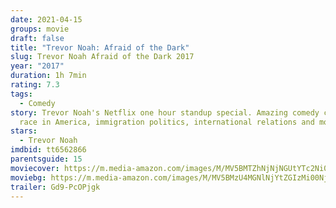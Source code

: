 ```yaml
---
date: 2021-04-15
groups: movie
draft: false
title: "Trevor Noah: Afraid of the Dark"
slug: Trevor Noah Afraid of the Dark 2017
year: "2017"
duration: 1h 7min
rating: 7.3
tags:
  - Comedy
story: Trevor Noah's Netflix one hour standup special. Amazing comedy covering
  race in America, immigration politics, international relations and more.
stars:
  - Trevor Noah
imdbid: tt6562866
parentsguide: 15
moviecover: https://m.media-amazon.com/images/M/MV5BMTZhNjNjNGUtYTc2Ni00ZDc4LWJjNDMtYjVlOTI5OGI5YzE5XkEyXkFqcGdeQXVyMTk3NDAwMzI@._V1_FMjpg_UX426_.jpg
moviebg: https://m.media-amazon.com/images/M/MV5BMzU4MGNlNjYtZGIzMi00NjcwLWJhNTAtNDFhMjA2ZGE2MThiXkEyXkFqcGdeQXVyNzQxMDc5MzE@._V1_FMjpg_UX851_.jpg
trailer: Gd9-PcOPjgk
---
```

